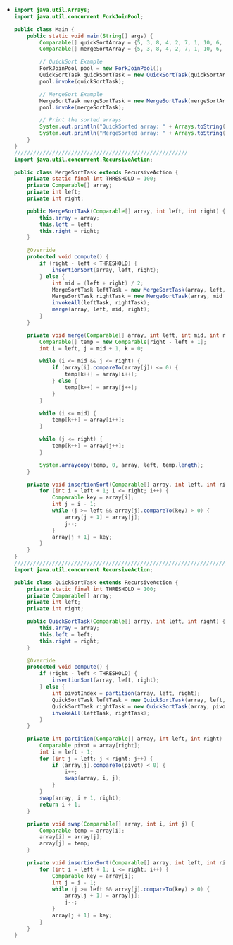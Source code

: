 - ```java
  import java.util.Arrays;
  import java.util.concurrent.ForkJoinPool;
  
  public class Main {
      public static void main(String[] args) {
          Comparable[] quickSortArray = {5, 3, 8, 4, 2, 7, 1, 10, 6, 9};  // Example data
          Comparable[] mergeSortArray = {5, 3, 8, 4, 2, 7, 1, 10, 6, 9};  // Example data
  
          // QuickSort Example
          ForkJoinPool pool = new ForkJoinPool();
          QuickSortTask quickSortTask = new QuickSortTask(quickSortArray, 0, quickSortArray.length - 1);
          pool.invoke(quickSortTask);
  
          // MergeSort Example
          MergeSortTask mergeSortTask = new MergeSortTask(mergeSortArray, 0, mergeSortArray.length - 1);
          pool.invoke(mergeSortTask);
  
          // Print the sorted arrays
          System.out.println("QuickSorted array: " + Arrays.toString(quickSortArray));
          System.out.println("MergeSorted array: " + Arrays.toString(mergeSortArray));
      }
  }
  ///////////////////////////////////////////////////////
  import java.util.concurrent.RecursiveAction;
  
  public class MergeSortTask extends RecursiveAction {
      private static final int THRESHOLD = 100;
      private Comparable[] array;
      private int left;
      private int right;
  
      public MergeSortTask(Comparable[] array, int left, int right) {
          this.array = array;
          this.left = left;
          this.right = right;
      }
  
      @Override
      protected void compute() {
          if (right - left < THRESHOLD) {
              insertionSort(array, left, right);
          } else {
              int mid = (left + right) / 2;
              MergeSortTask leftTask = new MergeSortTask(array, left, mid);
              MergeSortTask rightTask = new MergeSortTask(array, mid + 1, right);
              invokeAll(leftTask, rightTask);
              merge(array, left, mid, right);
          }
      }
  
      private void merge(Comparable[] array, int left, int mid, int right) {
          Comparable[] temp = new Comparable[right - left + 1];
          int i = left, j = mid + 1, k = 0;
  
          while (i <= mid && j <= right) {
              if (array[i].compareTo(array[j]) <= 0) {
                  temp[k++] = array[i++];
              } else {
                  temp[k++] = array[j++];
              }
          }
  
          while (i <= mid) {
              temp[k++] = array[i++];
          }
  
          while (j <= right) {
              temp[k++] = array[j++];
          }
  
          System.arraycopy(temp, 0, array, left, temp.length);
      }
  
      private void insertionSort(Comparable[] array, int left, int right) {
          for (int i = left + 1; i <= right; i++) {
              Comparable key = array[i];
              int j = i - 1;
              while (j >= left && array[j].compareTo(key) > 0) {
                  array[j + 1] = array[j];
                  j--;
              }
              array[j + 1] = key;
          }
      }
  }
  /////////////////////////////////////////////////////////////////////
  import java.util.concurrent.RecursiveAction;
  
  public class QuickSortTask extends RecursiveAction {
      private static final int THRESHOLD = 100;
      private Comparable[] array;
      private int left;
      private int right;
  
      public QuickSortTask(Comparable[] array, int left, int right) {
          this.array = array;
          this.left = left;
          this.right = right;
      }
  
      @Override
      protected void compute() {
          if (right - left < THRESHOLD) {
              insertionSort(array, left, right);
          } else {
              int pivotIndex = partition(array, left, right);
              QuickSortTask leftTask = new QuickSortTask(array, left, pivotIndex - 1);
              QuickSortTask rightTask = new QuickSortTask(array, pivotIndex + 1, right);
              invokeAll(leftTask, rightTask);
          }
      }
  
      private int partition(Comparable[] array, int left, int right) {
          Comparable pivot = array[right];
          int i = left - 1;
          for (int j = left; j < right; j++) {
              if (array[j].compareTo(pivot) < 0) {
                  i++;
                  swap(array, i, j);
              }
          }
          swap(array, i + 1, right);
          return i + 1;
      }
  
      private void swap(Comparable[] array, int i, int j) {
          Comparable temp = array[i];
          array[i] = array[j];
          array[j] = temp;
      }
  
      private void insertionSort(Comparable[] array, int left, int right) {
          for (int i = left + 1; i <= right; i++) {
              Comparable key = array[i];
              int j = i - 1;
              while (j >= left && array[j].compareTo(key) > 0) {
                  array[j + 1] = array[j];
                  j--;
              }
              array[j + 1] = key;
          }
      }
  }
  
  ```